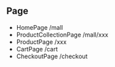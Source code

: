 ## Page

* HomePage /mall
* ProductCollectionPage /mall/xxx
* ProductPage /xxx
* CartPage  /cart
* CheckoutPage  /checkout